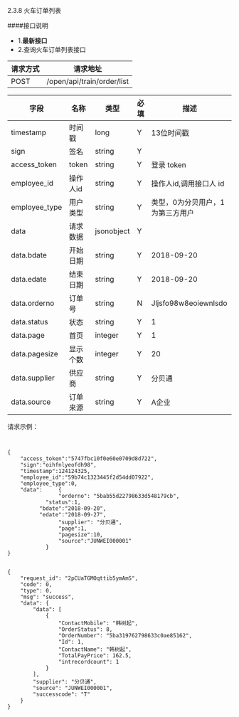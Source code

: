 2.3.8 火车订单列表

####接口说明
- 1.**最新接口**
- 2.查询火车订单列表接口


请求方式|请求地址
----|---
POST|/open/api/train/order/list


字段|名称|类型|必填|描述
-----|-----|----|----|----
timestamp|时间戳 |long |Y|13位时间戳
sign|签名 |string |Y|
access_token|token | string |Y|登录 token
employee_id| 操作人id|string |Y|操作人id,调用接口人 id
employee_type| 用户类型|string|Y|类型，0为分贝用户，1为第三方用户
data |请求数据| jsonobject |Y|
data.bdate|开始日期|string  |Y|2018-09-20
data.edate| 结束日期|string |Y|2018-09-20
data.orderno| 订单号|string |N|Jljsfo98w8eoiewnlsdo
data.status| 状态|string |Y|1
data.page| 首页|integer |Y|1
data.pagesize| 显示个数|integer |Y|20
data.supplier| 供应商|string |Y|分贝通
data.source| 订单来源|string |Y|A企业




请求示例：

```


{
	"access_token":"5747fbc10f0e60e0709d8d722",
	"sign":"oihfnlyeofdh98",
	"timestamp":124124325,
	"employee_id":"59b74c1323445f2d54dd07922",
	"employee_type":0,
	"data":     {
                "orderno": "5bab55d22798633d548179cb",
            "status":1,
          "bdate":"2018-09-20",
          "edate":"2018-09-27",
                "supplier": "分贝通",
                "page":1,
                "pagesize":10,
                "source":"JUNWEI000001"
            }
}


```






```
{
    "request_id": "2pCUaTGMOqttib5ymAmS",
    "code": 0,
    "type": 0,
    "msg": "success",
    "data": {
        "data": [
            {
                "ContactMobile": "韩树起",
                "OrderStatus": 8,
                "OrderNumber": "5ba319762798633c0ae85162",
                "Id": 1,
                "ContactName": "韩树起",
                "TotalPayPrice": 162.5,
                "intrecordcount": 1
            }
        ],
        "supplier": "分贝通",
        "source": "JUNWEI000001",
        "successcode": "T"
    }
}


```

